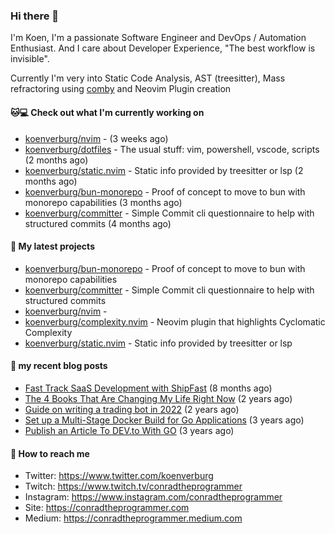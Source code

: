 ### Hi there 👋

I'm Koen, I'm a passionate Software Engineer and DevOps / Automation Enthusiast. And I care about Developer Experience, "The best workflow is invisible".

Currently I'm very into Static Code Analysis, AST (treesitter), Mass refractoring using [comby](https://comby.dev) and Neovim Plugin creation

#### 🐱💻  Check out what I'm currently working on

- [koenverburg/nvim](https://github.com/koenverburg/nvim) -  (3 weeks ago)
- [koenverburg/dotfiles](https://github.com/koenverburg/dotfiles) - The usual stuff: vim, powershell, vscode, scripts (2 months ago)
- [koenverburg/static.nvim](https://github.com/koenverburg/static.nvim) - Static info provided by treesitter or lsp (2 months ago)
- [koenverburg/bun-monorepo](https://github.com/koenverburg/bun-monorepo) - Proof of concept to move to bun with monorepo capabilities (3 months ago)
- [koenverburg/committer](https://github.com/koenverburg/committer) - Simple Commit cli questionnaire to help with structured commits (4 months ago)

#### 👀 My latest projects

- [koenverburg/bun-monorepo](https://github.com/koenverburg/bun-monorepo) - Proof of concept to move to bun with monorepo capabilities
- [koenverburg/committer](https://github.com/koenverburg/committer) - Simple Commit cli questionnaire to help with structured commits
- [koenverburg/nvim](https://github.com/koenverburg/nvim) - 
- [koenverburg/complexity.nvim](https://github.com/koenverburg/complexity.nvim) - Neovim plugin that highlights Cyclomatic Complexity
- [koenverburg/static.nvim](https://github.com/koenverburg/static.nvim) - Static info provided by treesitter or lsp

#### 📜 my recent blog posts

- [Fast Track SaaS Development with ShipFast](https://conradtheprogrammer.medium.com/unlocking-the-potential-of-shipfast-time-saving-benefits-for-your-saas-product-f617d16f68ed?source=rss-405b29f48feb------2) (8 months ago)
- [The 4 Books That Are Changing My Life Right Now](https://conradtheprogrammer.medium.com/the-4-books-that-are-changing-my-life-right-now-af4e6a793678?source=rss-405b29f48feb------2) (2 years ago)
- [Guide on writing a trading bot in 2022](https://conradtheprogrammer.medium.com/guide-on-writing-a-trading-bot-in-2022-56051df4e0ef?source=rss-405b29f48feb------2) (2 years ago)
- [Set up a Multi-Stage Docker Build for Go Applications](https://medium.com/codex/set-up-a-multi-stage-docker-build-for-go-applications-a37113791b4f?source=rss-405b29f48feb------2) (3 years ago)
- [Publish an Article To DEV.to With GO](https://conradtheprogrammer.medium.com/publish-an-article-to-dev-to-with-go-48f5f8a64aa6?source=rss-405b29f48feb------2) (3 years ago)

#### 📨 How to reach me

- Twitter: https://www.twitter.com/koenverburg
- Twitch: https://www.twitch.tv/conradtheprogrammer
- Instagram: https://www.instagram.com/conradtheprogrammer
- Site: https://conradtheprogrammer.com
- Medium: https://conradtheprogrammer.medium.com
